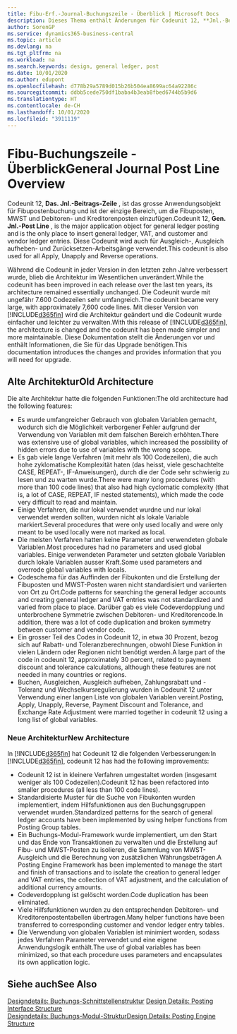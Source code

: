 ```yaml
---
title: Fibu-Erf.-Journal-Buchungszeile - Überblick | Microsoft Docs
description: Dieses Thema enthält Änderungen für Codeunit 12, **Jnl.-Beitrags-Zeile** , welche das grösste Anwendungsobjekt für Fibupostenbuchung ist und der einzige Bereich, um Fibuposten, MWST und Debitoren- und Kreditorenposten einzufügen.
author: SorenGP
ms.service: dynamics365-business-central
ms.topic: article
ms.devlang: na
ms.tgt_pltfrm: na
ms.workload: na
ms.search.keywords: design, general ledger, post
ms.date: 10/01/2020
ms.author: edupont
ms.openlocfilehash: d778b29a5789d015b26b504ea8699ac64a92286c
ms.sourcegitcommit: ddbb5cede750df1baba4b3eab8fbed6744b5b9d6
ms.translationtype: HT
ms.contentlocale: de-CH
ms.lasthandoff: 10/01/2020
ms.locfileid: "3911119"
---
```

# <a name="general-journal-post-line-overview"></a><span data-ttu-id="6a3b4-103">Fibu-Buchungszeile - Überblick</span><span class="sxs-lookup"><span data-stu-id="6a3b4-103">General Journal Post Line Overview</span></span>
<span data-ttu-id="6a3b4-104">Codeunit 12, **Das. Jnl.-Beitrags-Zeile** , ist das grosse Anwendungsobjekt für Fibupostenbuchung und ist der einzige Bereich, um die Fibuposten, MWST und Debitoren- und Kreditorenposten einzufügen.</span><span class="sxs-lookup"><span data-stu-id="6a3b4-104">Codeunit 12, **Gen. Jnl.-Post Line** , is the major application object for general ledger posting and is the only place to insert general ledger, VAT, and customer and vendor ledger entries.</span></span> <span data-ttu-id="6a3b4-105">Diese Codeunit wird auch für Ausgleich-, Ausgleich aufheben- und Zurücksetzen-Arbeitsgänge verwendet.</span><span class="sxs-lookup"><span data-stu-id="6a3b4-105">This codeunit is also used for all Apply, Unapply and Reverse operations.</span></span>  
  
<span data-ttu-id="6a3b4-106">Während die Codeunit in jeder Version in den letzten zehn Jahre verbessert wurde, blieb die Architektur im Wesentlichen unverändert.</span><span class="sxs-lookup"><span data-stu-id="6a3b4-106">While the codeunit has been improved in each release over the last ten years, its architecture remained essentially unchanged.</span></span> <span data-ttu-id="6a3b4-107">Die Codeunit wurde mit ungefähr 7.600 Codezeilen sehr umfangreich.</span><span class="sxs-lookup"><span data-stu-id="6a3b4-107">The codeunit became very large, with approximately 7,600 code lines.</span></span> <span data-ttu-id="6a3b4-108">Mit dieser Version von [!INCLUDE[d365fin](includes/d365fin_md.md)] wird die Architektur geändert und die Codeunit wurde einfacher und leichter zu verwalten.</span><span class="sxs-lookup"><span data-stu-id="6a3b4-108">With this release of [!INCLUDE[d365fin](includes/d365fin_md.md)], the architecture is changed and the codeunit has been made simpler and more maintainable.</span></span> <span data-ttu-id="6a3b4-109">Diese Dokumentation stellt die Änderungen vor und enthält Informationen, die Sie für das Upgrade benötigen.</span><span class="sxs-lookup"><span data-stu-id="6a3b4-109">This documentation introduces the changes and provides information that you will need for upgrade.</span></span>  
  
## <a name="old-architecture"></a><span data-ttu-id="6a3b4-110">Alte Architektur</span><span class="sxs-lookup"><span data-stu-id="6a3b4-110">Old Architecture</span></span>  
<span data-ttu-id="6a3b4-111">Die alte Architektur hatte die folgenden Funktionen:</span><span class="sxs-lookup"><span data-stu-id="6a3b4-111">The old architecture had the following features:</span></span>  
  
* <span data-ttu-id="6a3b4-112">Es wurde umfangreicher Gebrauch von globalen Variablen gemacht, wodurch sich die Möglichkeit verborgener Fehler aufgrund der Verwendung von Variablen mit dem falschen Bereich erhöhten.</span><span class="sxs-lookup"><span data-stu-id="6a3b4-112">There was extensive use of global variables, which increased the possibility of hidden errors due to use of variables with the wrong scope.</span></span>  
* <span data-ttu-id="6a3b4-113">Es gab viele lange Verfahren (mit mehr als 100 Codezeilen), die auch hohe zyklomatische Komplexität haten (das heisst, viele geschachtelte CASE, REPEAT-, IF-Anweisungen), durch die der Code sehr schwierig zu lesen und zu warten wurde.</span><span class="sxs-lookup"><span data-stu-id="6a3b4-113">There were many long procedures (with more than 100 code lines) that also had high cyclomatic complexity (that is, a lot of CASE, REPEAT, IF nested statements), which made the code very difficult to read and maintain.</span></span>  
* <span data-ttu-id="6a3b4-114">Einige Verfahren, die nur lokal verwendet wurdne und nur lokal verwendet werden sollten, wurden nicht als lokale Variable markiert.</span><span class="sxs-lookup"><span data-stu-id="6a3b4-114">Several procedures that were only used locally and were only meant to be used locally were not marked as local.</span></span>  
* <span data-ttu-id="6a3b4-115">Die meisten Verfahren hatten keine Parameter und verwendeten globale Variablen.</span><span class="sxs-lookup"><span data-stu-id="6a3b4-115">Most procedures had no parameters and used global variables.</span></span> <span data-ttu-id="6a3b4-116">Einige verwendeten Parameter und setzten globale Variablen durch lokale Variablen ausser Kraft.</span><span class="sxs-lookup"><span data-stu-id="6a3b4-116">Some used parameters and overrode global variables with locals.</span></span>  
* <span data-ttu-id="6a3b4-117">Codeschema für das Auffinden der Fibukonten und die Erstellung der Fibuposten und MWST-Posten waren nicht standardisiert und variierten von Ort zu Ort.</span><span class="sxs-lookup"><span data-stu-id="6a3b4-117">Code patterns for searching the general ledger accounts and creating general ledger and VAT entries was not standardized and varied from place to place.</span></span> <span data-ttu-id="6a3b4-118">Darüber gab es viele Codeverdopplung und unterbrochene Symmetrie zwischen Debitoren- und Kreditorencode.</span><span class="sxs-lookup"><span data-stu-id="6a3b4-118">In addition, there was a lot of code duplication and broken symmetry between customer and vendor code.</span></span>  
* <span data-ttu-id="6a3b4-119">Ein grosser Teil des Codes in Codeunit 12, in etwa 30 Prozent, bezog sich auf Rabatt- und Toleranzberechnungen, obwohl Diese Funktion in vielen Ländern oder Regionen nicht benötigt werden.</span><span class="sxs-lookup"><span data-stu-id="6a3b4-119">A large part of the code in codeunit 12, approximately 30 percent, related to payment discount and tolerance calculations, although these features are not needed in many countries or regions.</span></span>  
* <span data-ttu-id="6a3b4-120">Buchen, Ausgleichen, Ausgleich aufheben, Zahlungsrabatt und -Toleranz und Wechselkursregulierung wurden in Codeunit 12 unter Verwendung einer langen Liste von globalen Variablen vereint.</span><span class="sxs-lookup"><span data-stu-id="6a3b4-120">Posting, Apply, Unapply, Reverse, Payment Discount and Tolerance, and Exchange Rate Adjustment were married together in codeunit 12 using a long list of global variables.</span></span>  
  
### <a name="new-architecture"></a><span data-ttu-id="6a3b4-121">Neue Architektur</span><span class="sxs-lookup"><span data-stu-id="6a3b4-121">New Architecture</span></span>  
<span data-ttu-id="6a3b4-122">In [!INCLUDE[d365fin](includes/d365fin_md.md)] hat Codeunit 12 die folgenden Verbesserungen:</span><span class="sxs-lookup"><span data-stu-id="6a3b4-122">In [!INCLUDE[d365fin](includes/d365fin_md.md)], codeunit 12 has had the following improvements:</span></span>  
  
* <span data-ttu-id="6a3b4-123">Codeunit 12 ist in kleinere Verfahren umgestaltet worden (insgesamt weniger als 100 Codezeilen).</span><span class="sxs-lookup"><span data-stu-id="6a3b4-123">Codeunit 12 has been refactored into smaller procedures (all less than 100 code lines).</span></span>  
* <span data-ttu-id="6a3b4-124">Standardisierte Muster für die Suche von Fibukonten wurden implementiert, indem Hilfsfunktionen aus den Buchungsgruppen verwendet wurden.</span><span class="sxs-lookup"><span data-stu-id="6a3b4-124">Standardized patterns for the search of general ledger accounts have been implemented by using helper functions from Posting Group tables.</span></span>  
* <span data-ttu-id="6a3b4-125">Ein Buchungs-Modul-Framework wurde implementiert, um den Start und das Ende von Transaktionen zu verwalten und die Erstellung auf Fibu- und MWST-Posten zu isolieren, die Sammlung von MWST-Ausgleich und die Berechnung von zusätzlichen Währungsbeträgen.</span><span class="sxs-lookup"><span data-stu-id="6a3b4-125">A Posting Engine Framework has been implemented to manage the start and finish of transactions and to isolate the creation to general ledger and VAT entries, the collection of VAT adjustment, and the calculation of additional currency amounts.</span></span>  
* <span data-ttu-id="6a3b4-126">Codeverdopplung ist gelöscht worden.</span><span class="sxs-lookup"><span data-stu-id="6a3b4-126">Code duplication has been eliminated.</span></span>  
* <span data-ttu-id="6a3b4-127">Viele Hilfsfunktionen wurden zu den entsprechenden Debitoren- und Kreditorenpostentabellen übertragen.</span><span class="sxs-lookup"><span data-stu-id="6a3b4-127">Many helper functions have been transferred to corresponding customer and vendor ledger entry tables.</span></span>  
* <span data-ttu-id="6a3b4-128">Die Verwendung von globalen Variablen ist minimiert worden, sodass jedes Verfahren Parameter verwendet und eine eigene Anwendungslogik enthält.</span><span class="sxs-lookup"><span data-stu-id="6a3b4-128">The use of global variables has been minimized, so that each procedure uses parameters and encapsulates its own application logic.</span></span>  
  
## <a name="see-also"></a><span data-ttu-id="6a3b4-129">Siehe auch</span><span class="sxs-lookup"><span data-stu-id="6a3b4-129">See Also</span></span>  
<span data-ttu-id="6a3b4-130">[Designdetails: Buchungs-Schnittstellenstruktur](design-details-posting-interface-structure.md) </span><span class="sxs-lookup"><span data-stu-id="6a3b4-130">[Design Details: Posting Interface Structure](design-details-posting-interface-structure.md) </span></span>  
[<span data-ttu-id="6a3b4-131">Designdetails: Buchungs-Modul-Struktur</span><span class="sxs-lookup"><span data-stu-id="6a3b4-131">Design Details: Posting Engine Structure</span></span>](design-details-posting-engine-structure.md)
